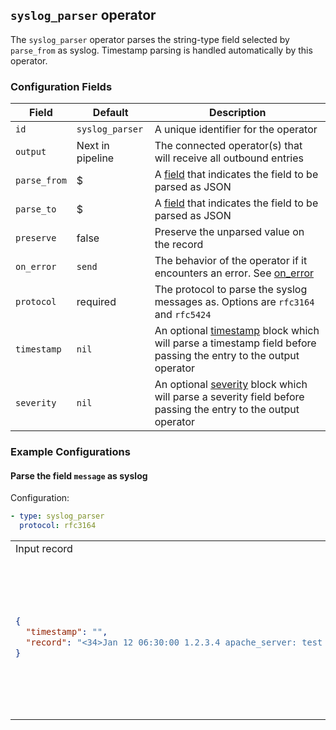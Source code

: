## `syslog_parser` operator

The `syslog_parser` operator parses the string-type field selected by `parse_from` as syslog. Timestamp parsing is handled automatically by this operator.

### Configuration Fields

| Field        | Default          | Description                                                                                                                                     |
| ---          | ---              | ---                                                                                                                                             |
| `id`         | `syslog_parser`  | A unique identifier for the operator                                                                                                            |
| `output`     | Next in pipeline | The connected operator(s) that will receive all outbound entries                                                                                |
| `parse_from` | $                | A [field](/docs/types/field.md) that indicates the field to be parsed as JSON                                                                   |
| `parse_to`   | $                | A [field](/docs/types/field.md) that indicates the field to be parsed as JSON                                                                   |
| `preserve`   | false            | Preserve the unparsed value on the record                                                                                                       |
| `on_error`   | `send`           | The behavior of the operator if it encounters an error. See [on_error](/docs/types/on_error.md)                                                 |
| `protocol`   | required         | The protocol to parse the syslog messages as. Options are `rfc3164` and `rfc5424`                                                               |
| `timestamp`  | `nil`            | An optional [timestamp](/docs/types/timestamp.md) block which will parse a timestamp field before passing the entry to the output operator      |
| `severity`   | `nil`            | An optional [severity](/docs/types/severity.md) block which will parse a severity field before passing the entry to the output operator         |

### Example Configurations


#### Parse the field `message` as syslog

Configuration:
```yaml
- type: syslog_parser
  protocol: rfc3164
```

<table>
<tr><td> Input record </td> <td> Output record </td></tr>
<tr>
<td>

```json
{
  "timestamp": "",
  "record": "<34>Jan 12 06:30:00 1.2.3.4 apache_server: test message"
}
```

</td>
<td>

```json
{
  "timestamp": "2020-01-12T06:30:00Z",
  "record": {
    "appname": "apache_server",
    "facility": 4,
    "hostname": "1.2.3.4",
    "message": "test message",
    "msg_id": null,
    "priority": 34,
    "proc_id": null,
    "severity": 2
  }
}
```

</td>
</tr>
</table>
